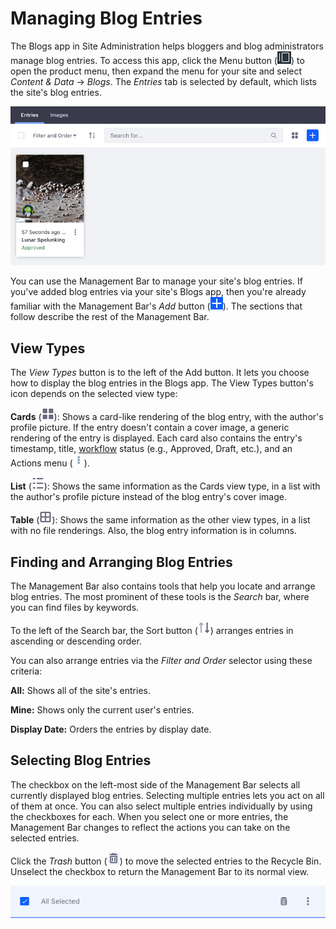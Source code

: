 # Managing Blog Entries [](id=managing-blog-entries)

The Blogs app in Site Administration helps bloggers and blog administrators 
manage blog entries. To access this app, click the Menu button 
(![Menu](../../../../images/icon-menu.png)) to open the product menu, then 
expand the menu for your site and select *Content & Data* &rarr; *Blogs*. The 
*Entries* tab is selected by default, which lists the site's blog entries. 

![Figure 1: The Blogs app in Site Administration lists the site's blog entries.](../../../../images/blog-entries-site-admin.png)

You can use the Management Bar to manage your site's blog entries. If you've 
added blog entries via your site's Blogs app, then you're already familiar with 
the Management Bar's *Add* button 
(![Add](../../../../images/icon-add.png)). The sections that follow describe the 
rest of the Management Bar. 

## View Types [](id=view-types)

The *View Types* button is to the left of the Add button. It lets you choose how 
to display the blog entries in the Blogs app. The View Types button's icon 
depends on the selected view type: 

**Cards** (![Cards](../../../../images/icon-view-type-cards.png)): Shows a 
card-like rendering of the blog entry, with the author's profile picture. If the 
entry doesn't contain a cover image, a generic rendering of the entry is 
displayed. Each card also contains the entry's timestamp, title, 
[workflow](/discover/portal/-/knowledge_base/7-2/workflow) 
status (e.g., Approved, Draft, etc.), and an Actions menu 
(![Actions](../../../../images/icon-actions.png)). 

**List** (![List](../../../../images/icon-view-type-list.png)): 
Shows the same information as the Cards view type, in a list with the author's 
profile picture instead of the blog entry's cover image. 

**Table** (![Table](../../../../images/icon-view-type-table.png)): Shows the 
same information as the other view types, in a list with no file renderings. 
Also, the blog entry information is in columns. 

## Finding and Arranging Blog Entries [](id=finding-and-arranging-blog-entries)

The Management Bar also contains tools that help you locate and arrange blog 
entries. The most prominent of these tools is the *Search* bar, where you can 
find files by keywords. 

To the left of the Search bar, the Sort button 
(![Sort](../../../../images/icon-sort.png)) arranges entries in ascending 
or descending order. 

You can also arrange entries via the *Filter and Order* selector using these
criteria: 

**All:** Shows all of the site's entries. 

**Mine:** Shows only the current user's entries. 

**Display Date:** Orders the entries by display date. 

## Selecting Blog Entries [](id=selecting-blog-entries)

The checkbox on the left-most side of the Management Bar selects all currently 
displayed blog entries. Selecting multiple entries lets you act on all of them 
at once. You can also select multiple entries individually by using the 
checkboxes for each. When you select one or more entries, the Management Bar 
changes to reflect the actions you can take on the selected entries. 

Click the *Trash* button 
(![Trash](../../../../images/icon-trash.png)) to move the selected entries to 
the Recycle Bin. Unselect the checkbox to return the Management Bar to its 
normal view. 

![Figure 2: With multiple blog entries selected, the management bar changes to reflect the actions you can take on the selected entries.](../../../../images/blog-management-bar-selected.png)

